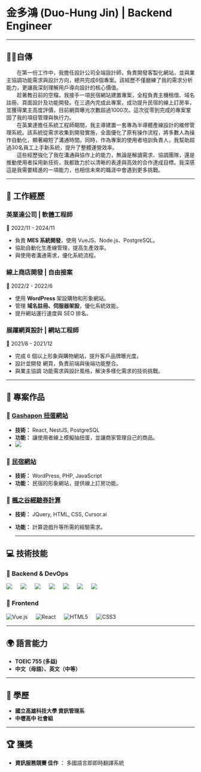 # 金多鴻 (Duo-Hung Jin) | Backend Engineer  
---
## 🧑‍💼自傳
　　在第一份工作中，我擔任設計公司全端設計師，負責開發客製化網站，並與業主協調功能需求與設計方向，總共完成6個專案。該經歷不僅磨練了我的需求分析能力，更讓我深刻理解用戶導向設計的核心價值。<br>
　　趁著教召前的空檔，我接手一項民宿網站建置專案，全程負責主機租借、域名註冊、頁面設計及功能開發。在三週內完成此專案，成功提升民宿的線上訂房率，並獲得業主高度評價，目前網頁曝光次數超過1000次。這次從零到完成的專案鞏固了我的項目管理與執行力。<br>
　　在英業達擔任系統工程師期間，我主導建置一套專為半導體產線設計的維修管理系統。該系統從需求收集到開發實施，全面優化了原有操作流程，將多數人為操作自動化，顯著縮短了溝通時間。同時，作為專案的使用者培訓負責人，我幫助超過30名員工上手新系統，提升了整體運營效率。<br>
　　這些經歷強化了我在溝通與協作上的能力，無論是解讀需求、協調團隊，還是推動使用者採用新技術，我都致力於以清晰的表達與高效的合作達成目標。我深感這是我需要精進的一項能力，也相信未來的職涯中會遇到更多挑戰。

---

## 💼 工作經歷  

### **英業達公司 | 軟體工程師**  
📅 2022/11 - 2024/11  
- 負責 **MES 系統開發**，使用 VueJS、Node.js、PostgreSQL。  
- 協助自動化生產線管理，提高生產效率。  
- 與使用者溝通需求，優化系統流程。  

### **線上商店開發 | 自由接案**  
📅 2022/2 - 2022/6  
- 使用 **WordPress** 架設購物和形象網站。  
- 管理 **域名註冊、伺服器架設**，優化系統效能。  
- 提升網站運行速度與 SEO 排名。

### **展躍網頁設計 | 網站工程師**  
📅 2021/8 - 2021/12  
- 完成 6 個以上形象與購物網站，提升客戶品牌曝光度。
- 設計並開發 網頁，負責前端與後端功能整合。
- 與業主協調 功能需求與設計風格，解決多樣化需求的技術挑戰。

---

## 📌 專案作品  

### 🎲 **[Gashapon 扭蛋網站](https://github.com/king870110/Gashapon)** 
- **技術：** React, NestJS, PostgreSQL  
- **功能：** 讓使用者線上模擬抽扭蛋，並讓商家管理自己的商品。
- <a href="https://youtu.be/aQRafowEcxQ"><img src="https://img.shields.io/badge/YouTube-FF0000?style=for-the-badge&logo=youtube&logoColor=white"></a>

### 🏡 **[民宿網站](https://time13.net/)**  
- **技術：** WordPress, PHP, JavaScript  
- **功能：** 民宿的形象網站，提供線上訂房功能。

### 🏡 **[楓之谷經驗券計算](https://king870110.github.io/maplestoryexpandpotion.github.io/)**  
- **技術：** JQuery, HTML, CSS, Cursor.ai
- **功能：** 計算遊戲升等所需的經驗需求。

  ---

## 💻 技術技能  
### 🚀 **Backend & DevOps**  

<p align="left">
  <img src="https://img.shields.io/badge/Node.js-339933?style=for-the-badge&logo=nodedotjs&logoColor=white" /> 　
  <img src="https://img.shields.io/badge/NestJS-E0234E?style=for-the-badge&logo=nestjs&logoColor=white" /> 　
  <img src="https://img.shields.io/badge/PostgreSQL-4169E1?style=for-the-badge&logo=postgresql&logoColor=white" /> 　
  <img src="https://img.shields.io/badge/MySQL-4479A1?style=for-the-badge&logo=mysql&logoColor=white" /> 　
  <img src="https://img.shields.io/badge/Redis-DC382D?style=for-the-badge&logo=redis&logoColor=white" /> 　
  <img src="https://img.shields.io/badge/Docker-2496ED?style=for-the-badge&logo=docker&logoColor=white" /> 　
  <img src="https://img.shields.io/badge/Linux-FCC624?style=for-the-badge&logo=linux&logoColor=black" />　
</p>


### 🎨 **Frontend**  
![Vue.js](https://img.shields.io/badge/Vue.js-4FC08D?style=for-the-badge&logo=vuedotjs&logoColor=white)　&nbsp;
![React](https://img.shields.io/badge/React-61DAFB?style=for-the-badge&logo=react&logoColor=black)　&nbsp;
![HTML5](https://img.shields.io/badge/HTML5-E34F26?style=for-the-badge&logo=html5&logoColor=white)　&nbsp;
![CSS3](https://img.shields.io/badge/CSS3-1572B6?style=for-the-badge&logo=css3&logoColor=white)　&nbsp;


---

## 🌍 語言能力  
- **TOEIC 755 (多益)**  
- **中文（母語）、英文（中等）**

---

## 🏫 學歷
- **國立高雄科技大學 資訊管理系**
- **中壢高中 社會組**

---

## 🏆 獲獎
- **資訊服務競賽 佳作** ： 多國語言即即時翻譯系統



